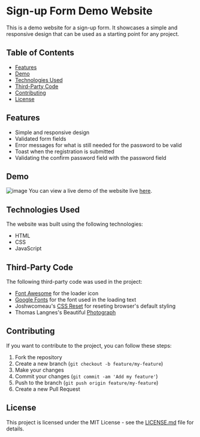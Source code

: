 # Sign-up Form Demo Website

This is a demo website for a sign-up form. It showcases a simple and responsive design that can be used as a starting point for any project.

## Table of Contents

- [Features](#features)
- [Demo](#demo)
- [Technologies Used](#technologies-used)
- [Third-Party Code](#third-party-code)
- [Contributing](#contributing)
- [License](#license)

## Features

- Simple and responsive design
- Validated form fields
- Error messages for what is still needed for the password to be valid
- Toast when the registration is submitted
- Validating the confirm password field with the password field
## Demo
![image](https://github.com/ghassanelgendy/sign-up-form/assets/112765677/878f69f7-8e38-4404-bce1-3499c5c218c3)
You can view a live demo of the website live [here](https://ghassanelgendy.github.io/sign-up-form/).

## Technologies Used

The website was built using the following technologies:

- HTML
- CSS
- JavaScript

## Third-Party Code

The following third-party code was used in the project:

- [Font Awesome](https://fontawesome.com/) for the loader icon
- [Google Fonts](https://fonts.google.com/) for the font used in the loading text
- Joshwcomeau's [CSS Reset](joshwcomeau.com) for reseting browser's default styling
- Thomas Langnes's Beautiful [Photograph](https://unsplash.com/photos/M6JMfzye72E)

## Contributing

If you want to contribute to the project, you can follow these steps:

1. Fork the repository
2. Create a new branch (`git checkout -b feature/my-feature`)
3. Make your changes
4. Commit your changes (`git commit -am 'Add my feature'`)
5. Push to the branch (`git push origin feature/my-feature`)
6. Create a new Pull Request

## License

This project is licensed under the MIT License - see the [LICENSE.md](LICENSE.md) file for details.
